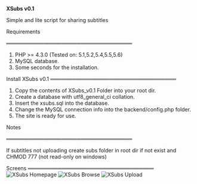 **XSubs v0.1**

Simple and lite script for sharing subtitles

Requirements

══════════════════════════════════
1. PHP >= 4.3.0 
     (Tested on: 5.1,5.2,5.4,5.5,5.6)
2. MySQL database.
3. Some seconds for the installation.

Install XSubs v0.1
══════════════════════════════════
1. Copy the contents of XSubs_v0.1 Folder into your root dir.
2. Create a database with utf8_general_ci collation.
3. Insert the xsubs.sql into the database.
4. Change the MySQL connection info into the backend/config.php folder.
5. The site is ready for use.

Notes

══════════════════════════════════

If subtitles not uploading create subs folder in root dir if not exist and CHMOD 777 (not read-only on windows)

Screens
══════════════════════════════════
![XSubs Homepage](https://i.postimg.cc/hv94Q7Lr/home.png "XSubs Homepage")
![XSubs Browse](https://i.postimg.cc/Tw53GshB/browse.png "XSubs Browse")
![XSubs Upload](https://i.postimg.cc/prNXdBFr/upload.png "XSubs Upload")
